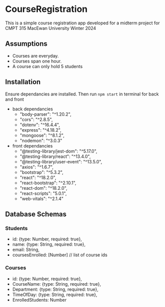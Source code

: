# CourseRegistration

This is a simple course registration app developed for a midterm project for
CMPT 315 MacEwan University Winter 2024

## Assumptions

- Courses are everyday.
- Courses span one hour.
- A course can only hold 5 students

## Installation

Ensure dependancies are installed.
Then run `npm start` in terminal for back and front

- back dependancies
  - "body-parser": "^1.20.2",
  - "cors": "^2.8.5",
  - "dotenv": "^16.4.4",
  - "express": "^4.18.2",
  - "mongoose": "^8.1.2",
  - "nodemon": "^3.0.3"
- front dependancies
  - "@testing-library/jest-dom": "^5.17.0",
  - "@testing-library/react": "^13.4.0",
  - "@testing-library/user-event": "^13.5.0",
  - "axios": "^1.6.7",
  - "bootstrap": "^5.3.2",
  - "react": "^18.2.0",
  - "react-bootstrap": "^2.10.1",
  - "react-dom": "^18.2.0",
  - "react-scripts": "5.0.1",
  - "web-vitals": "^2.1.4"

## Database Schemas

### Students

- id: {type: Number, required: true},
- name: {type: String, required: true},
- email: String,
- coursesEnrolled: [Number] // list of course ids

### Courses

- id: {type: Number, required: true},
- CourseName: {type: String, required: true},
- Department: {type: String, required: true},
- TimeOfDay: {type: String, required: true},
- EnrolledStudents: Number
